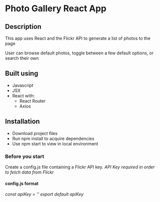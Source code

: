 # Photo Gallery React App

## Description
This app uses React and the Flickr API to generate a list of photos to the page

User can browse default photos, toggle between a few default options, or search their own

## Built using
* Javascript
* JSX
* React with:
    * React Router
    * Axios

## Installation
* Download project files
* Run npm install to acquire dependencies
* Use npm start to view in local environment

### Before you start
Create a config.js file containing a Flickr API key.
_API Key required in order to fetch data from Flickr_

#### config.js format
_const apiKey = ''_
_export default apiKey_